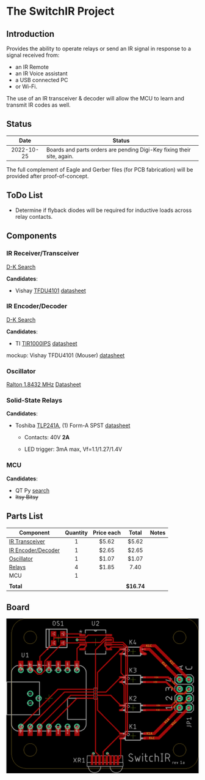 # The SwitchIR Project

## Introduction

Provides the ability to operate relays or send an IR signal in response to a signal received from:

* an IR Remote
* an IR Voice assistant
* a USB connected PC
* or Wi-Fi.

The use of an IR transceiver & decoder will allow the MCU to learn and transmit IR codes as well.

## Status

|    Date    | Status                                                       |
| :--------: | ------------------------------------------------------------ |
| 2022-10-25 | Boards and parts orders are pending Digi-Key fixing their site, again. |

The full complement of Eagle and Gerber files (for PCB fabrication) will be provided after proof-of-concept.

## ToDo List

* Determine if flyback diodes will be required for inductive loads across relay contacts.

## Components

### IR Receiver/Transceiver

[D-K Search](https://www.digikey.com/short/qn58m0mh)

**Candidates**:

* Vishay [TFDU4101](https://www.digikey.com/short/vzrt1tnq) [datasheet](https://www.vishay.com/docs/81288/tfdu4101.pdf)

### IR Encoder/Decoder

[D-K Search](https://www.digikey.com/short/2fjh0cfm)

**Candidates**:

* TI [TIR1000IPS](https://www.digikey.com/short/4tt0fcq9) [datasheet](https://www.ti.com/lit/ds/symlink/tir1000.pdf?HQS=dis-dk-null-digikeymode-dsf-pf-null-wwe&ts=1665909863182&ref_url=https%253A%252F%252Fwww.ti.com%252Fgeneral%252Fdocs%252Fsuppproductinfo.tsp%253FdistId%253D10%2526gotoUrl%253Dhttps%253A%252F%252Fwww.ti.com%252Flit%252Fgpn%252Ftir1000)

mockup: Vishay TFDU4101 (Mouser) [datasheet](https://www.mouser.com/datasheet/2/427/tfdu4101-1766841.pdf)

### Oscillator

[Ralton 1.8432 MHz](https://www.digikey.com/short/88tr2mvc) [Datasheet](https://www.raltron.com/webproducts/specs/CLOCK_OSCILLATOR/CO4305-1.8432-EXT-T-TR.pdf)

### Solid-State Relays

**Candidates**:

* Toshiba [TLP241A](https://www.digikey.com/short/n23jdcpf), (1) Form-A SPST [datasheet](https://toshiba.semicon-storage.com/info/TLP241A_datasheet_en_20200217.pdf?did=14237&prodName=TLP241A)

  * Contacts: 40V **2A**

  * LED trigger: 3mA max, Vf=1.1/1.27/1.4V

### MCU

**Candidates**:

* QT Py [search](https://www.adafruit.com/?q=qt+py&sort=BestMatch)
* ~~Itsy Bitsy~~

## Parts List

| Component                                                    | Quantity | Price each |   Total    | Notes |
| ------------------------------------------------------------ | :------: | :--------: | :--------: | ----- |
| [IR Transceiver](https://www.digikey.com/short/1355hrb3)     |    1     |   $5.62    |   $5.62    |       |
| [IR Encoder/Decoder](https://www.digikey.com/short/p2qnwtz0) |    1     |   $2.65    |   $2.65    |       |
| [Oscillator](https://www.digikey.com/short/chp5z3nb)         |    1     |   $1.07    |   $1.07    |       |
| [Relays](https://www.digikey.com/short/c07nbzqb)             |    4     |   $1.85    |    7.40    |       |
| MCU                                                          |    1     |            |            |       |
|                                                              |          |            |            |       |
| **Total**                                                    |          |            | **$16.74** |       |

## Board

![board-top](hardware/board/board-top.png)

